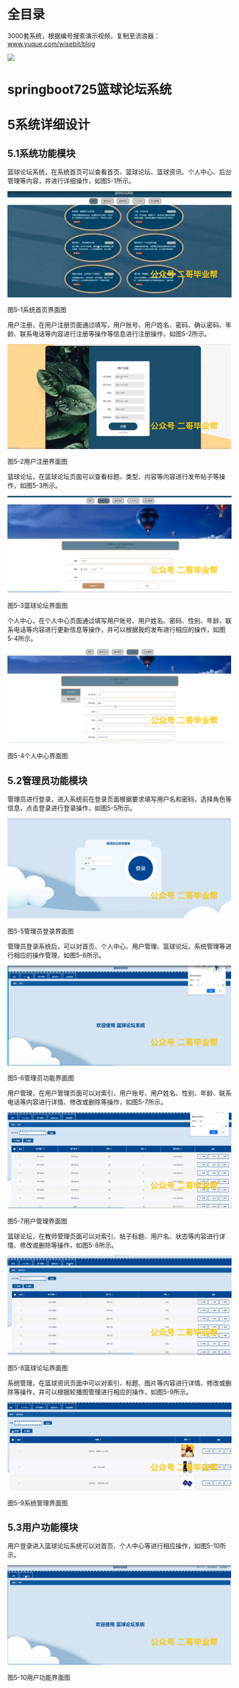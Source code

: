 # 全目录

3000套系统，根据编号搜索演示视频，复制至流浪器：www.yuque.com/wisebit/blog


![](https://bitwise.oss-cn-heyuan.aliyuncs.com/2024/11/06/qq_wechat.png)
# springboot725篮球论坛系统
# 5系统详细设计
## 5.1系统功能模块
篮球论坛系统，在系统首页可以查看首页、篮球论坛、篮球资讯、个人中心、后台管理等内容，并进行详细操作，如图5-1所示。

![](/md/blog.011.jpeg)

图5-1系统首页界面图

用户注册，在用户注册页面通过填写，用户账号、用户姓名、密码、确认密码、年龄、联系电话等内容进行注册等操作等信息进行注册操作，如图5-2所示。

![](/md/blog.012.png)

图5-2用户注册界面图

篮球论坛，在篮球论坛页面可以查看标题、类型、内容等内容进行发布帖子等操作，如图5-3所示。

![](/md/blog.013.png)

图5-3篮球论坛界面图

个人中心，在个人中心页面通过填写用户账号、用户姓名、密码、性别、年龄、联系电话等内容进行更新信息等操作，并可以根据我的发布进行相应的操作，如图5-4所示。

![](/md/blog.014.png)

图5-4个人中心界面图

## 5.2管理员功能模块
管理员进行登录，进入系统前在登录页面根据要求填写用户名和密码，选择角色等信息，点击登录进行登录操作，如图5-5所示。

![](/md/blog.015.png)

图5-5管理员登录界面图

管理员登录系统后，可以对首页、个人中心、用户管理、篮球论坛、系统管理等进行相应的操作管理，如图5-6所示。

![](/md/blog.016.png)

图5-6管理员功能界面图

用户管理，在用户管理页面可以对索引、用户账号、用户姓名、性别、年龄、联系电话等内容进行详情、修改或删除等操作，如图5-7所示。

![](/md/blog.017.png)

图5-7用户管理界面图

篮球论坛，在教师管理页面可以对索引、帖子标题、用户名、状态等内容进行详情、修改或删除等操作，如图5-8所示。

![](/md/blog.018.png)

图5-8篮球论坛界面图

系统管理，在篮球资讯页面中可以对索引、标题、图片等内容进行详情、修改或删除等操作，并可以根据轮播图管理进行相应的操作，如图5-9所示。

![](/md/blog.019.png)

图5-9系统管理界面图

## 5.3用户功能模块
用户登录进入篮球论坛系统可以对首页、个人中心等进行相应操作，如图5-10所示。

![](/md/blog.020.png)

图5-10用户功能界面图





